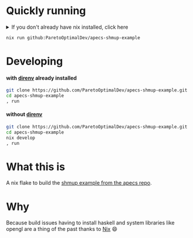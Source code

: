 # Quickly running

<details>
<summary>If you don't already have nix installed, click here</summary>

```sh
sh <(curl -L https://nixos.org/nix/install) --daemon
```

Or see the [Nix download page](https://nixos.org/download.html) for other options if you don't like that one or it somehow manages not to work.

</details>

```sh
nix run github:ParetoOptimalDev/apecs-shmup-example
```

# Developing


#### with [direnv]() already installed

```sh
git clone https://github.com/ParetoOptimalDev/apecs-shmup-example.git
cd apecs-shmup-example
, run
```

#### without [direnv]()

```sh
git clone https://github.com/ParetoOptimalDev/apecs-shmup-example.git
cd apecs-shmup-example
nix develop
, run
```

# What this is

A nix flake to build the [shmup example from the apecs repo](https://github.com/jonascarpay/apecs/blob/master/examples/Shmup.md).

# Why

Because build issues having to install haskell and system libraries like opengl are a thing of the past thanks to [Nix](https://nixos.org/) :smile:
